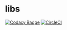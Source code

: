 # libs

[![Codacy Badge](https://api.codacy.com/project/badge/Grade/c57fad448d1246efad7a2f72dd4036db)](https://app.codacy.com/app/fassih.alireza/libs?utm_source=github.com&utm_medium=referral&utm_content=alireza-fassih/libs&utm_campaign=Badge_Grade_Settings)
[![CircleCI](https://circleci.com/gh/alireza-fassih/libs.svg?style=svg)](https://circleci.com/gh/alireza-fassih/libs)
